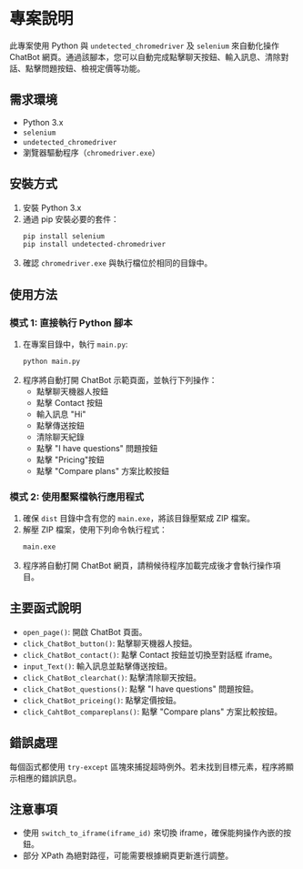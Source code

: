 # 專案說明

此專案使用 Python 與 `undetected_chromedriver` 及 `selenium` 來自動化操作 ChatBot 網頁。通過該腳本，您可以自動完成點擊聊天按鈕、輸入訊息、清除對話、點擊問題按鈕、檢視定價等功能。

## 需求環境

- Python 3.x
- `selenium`
- `undetected_chromedriver`
- 瀏覽器驅動程序（`chromedriver.exe`）

## 安裝方式

1. 安裝 Python 3.x
2. 通過 pip 安裝必要的套件：
   ```bash
   pip install selenium
   pip install undetected-chromedriver
   ```
3. 確認 `chromedriver.exe` 與執行檔位於相同的目錄中。

## 使用方法

### 模式 1: 直接執行 Python 腳本

1. 在專案目錄中，執行 `main.py`:
   ```bash
   python main.py
   ```
2. 程序將自動打開 ChatBot 示範頁面，並執行下列操作：
   - 點擊聊天機器人按鈕
   - 點擊 Contact 按鈕
   - 輸入訊息 "Hi"
   - 點擊傳送按鈕
   - 清除聊天紀錄
   - 點擊 "I have questions" 問題按鈕
   - 點擊 "Pricing"按鈕
   - 點擊 "Compare plans" 方案比較按鈕

### 模式 2: 使用壓緊檔執行應用程式

1. 確保 `dist` 目錄中含有您的 `main.exe`，將該目錄壓緊成 ZIP 檔案。
2. 解壓 ZIP 檔案，使用下列命令執行程式：
   ```bash
   main.exe
   ```
3. 程序將自動打開 ChatBot 網頁，請稍候待程序加載完成後才會執行操作項目。

## 主要函式說明

- `open_page()`: 開啟 ChatBot 頁面。
- `click_ChatBot_button()`: 點擊聊天機器人按鈕。
- `click_ChatBot_contact()`: 點擊 Contact 按鈕並切換至對話框 iframe。
- `input_Text()`: 輸入訊息並點擊傳送按鈕。
- `click_ChatBot_clearchat()`: 點擊清除聊天按鈕。
- `click_ChatBot_questions()`: 點擊 "I have questions" 問題按鈕。
- `click_ChatBot_priceing()`: 點擊定價按鈕。
- `click_CahtBot_compareplans()`: 點擊 "Compare plans" 方案比較按鈕。

## 錯誤處理

每個函式都使用 `try-except` 區塊來捕捉超時例外。若未找到目標元素，程序將顯示相應的錯誤訊息。

## 注意事項

- 使用 `switch_to_iframe(iframe_id)` 來切換 iframe，確保能夠操作內嵌的按鈕。
- 部分 XPath 為絕對路徑，可能需要根據網頁更新進行調整。

